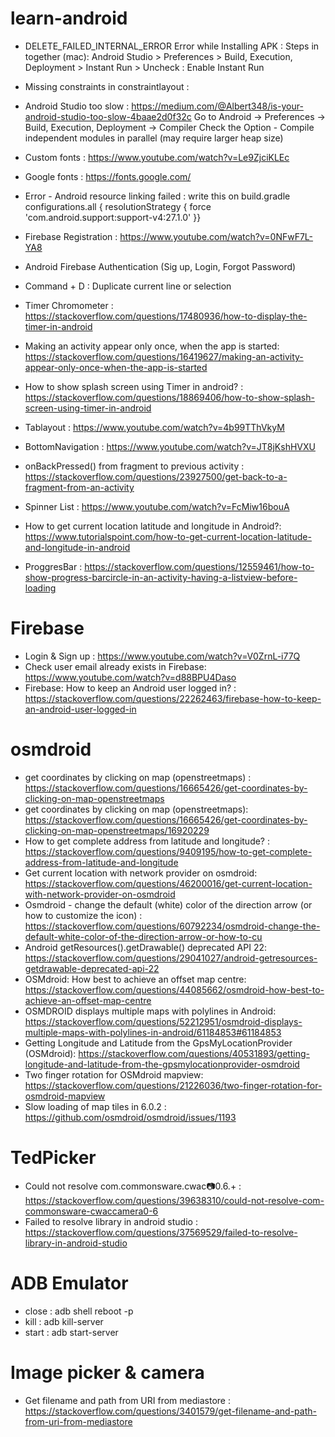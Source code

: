 # learn-android

- DELETE_FAILED_INTERNAL_ERROR Error while Installing APK : Steps in together (mac): Android Studio > Preferences > Build, Execution, Deployment > Instant Run > Uncheck : Enable Instant Run

- Missing constraints in constraintlayout :
  <TextView
          android:layout_width="wrap_content"
          android:layout_height="wrap_content"
          android:text="TextView"
          app:layout_constraintBottom_toBottomOf="parent"
          app:layout_constraintEnd_toEndOf="parent"
          app:layout_constraintStart_toStartOf="parent"
          app:layout_constraintTop_toTopOf="parent" />

- Android Studio too slow : https://medium.com/@Albert348/is-your-android-studio-too-slow-4baae2d0f32c
  Go to Android -> Preferences -> Build, Execution, Deployment -> Compiler
  Check the Option - Compile independent modules in parallel (may require larger heap size)

- Custom fonts : https://www.youtube.com/watch?v=Le9ZjciKLEc

- Google fonts : https://fonts.google.com/

- Error - Android resource linking failed : write this on build.gradle
  configurations.all {
  resolutionStrategy {
  force 'com.android.support:support-v4:27.1.0'
  }}

- Firebase Registration : https://www.youtube.com/watch?v=0NFwF7L-YA8

- Android Firebase Authentication (Sig up, Login, Forgot Password)

- Command + D : Duplicate current line or selection

- Timer Chromometer : https://stackoverflow.com/questions/17480936/how-to-display-the-timer-in-android
- Making an activity appear only once, when the app is started: https://stackoverflow.com/questions/16419627/making-an-activity-appear-only-once-when-the-app-is-started
- How to show splash screen using Timer in android? : https://stackoverflow.com/questions/18869406/how-to-show-splash-screen-using-timer-in-android 
- Tablayout : https://www.youtube.com/watch?v=4b99TThVkyM
- BottomNavigation : https://www.youtube.com/watch?v=JT8jKshHVXU
- onBackPressed() from fragment to previous activity : https://stackoverflow.com/questions/23927500/get-back-to-a-fragment-from-an-activity
- Spinner List : https://www.youtube.com/watch?v=FcMiw16bouA
- How to get current location latitude and longitude in Android?: https://www.tutorialspoint.com/how-to-get-current-location-latitude-and-longitude-in-android
- ProggresBar : https://stackoverflow.com/questions/12559461/how-to-show-progress-barcircle-in-an-activity-having-a-listview-before-loading


# Firebase 
- Login & Sign up : https://www.youtube.com/watch?v=V0ZrnL-i77Q
- Check user email already exists in Firebase:  https://www.youtube.com/watch?v=d88BPU4Daso
- Firebase: How to keep an Android user logged in?
 : https://stackoverflow.com/questions/22262463/firebase-how-to-keep-an-android-user-logged-in


# osmdroid
- get coordinates by clicking on map (openstreetmaps) : https://stackoverflow.com/questions/16665426/get-coordinates-by-clicking-on-map-openstreetmaps
- get coordinates by clicking on map (openstreetmaps): https://stackoverflow.com/questions/16665426/get-coordinates-by-clicking-on-map-openstreetmaps/16920229
- How to get complete address from latitude and longitude? : https://stackoverflow.com/questions/9409195/how-to-get-complete-address-from-latitude-and-longitude
- Get current location with network provider on osmdroid: https://stackoverflow.com/questions/46200016/get-current-location-with-network-provider-on-osmdroid 
- Osmdroid - change the default (white) color of the direction arrow (or how to customize the icon) : https://stackoverflow.com/questions/60792234/osmdroid-change-the-default-white-color-of-the-direction-arrow-or-how-to-cu
- Android getResources().getDrawable() deprecated API 22: https://stackoverflow.com/questions/29041027/android-getresources-getdrawable-deprecated-api-22
- OSMdroid: How best to achieve an offset map centre: https://stackoverflow.com/questions/44085662/osmdroid-how-best-to-achieve-an-offset-map-centre
- OSMDROID displays multiple maps with polylines in Android: https://stackoverflow.com/questions/52212951/osmdroid-displays-multiple-maps-with-polylines-in-android/61184853#61184853
- Getting Longitude and Latitude from the GpsMyLocationProvider (OSMdroid): https://stackoverflow.com/questions/40531893/getting-longitude-and-latitude-from-the-gpsmylocationprovider-osmdroid
- Two finger rotation for OSMdroid mapview: https://stackoverflow.com/questions/21226036/two-finger-rotation-for-osmdroid-mapview
- Slow loading of map tiles in 6.0.2 : https://github.com/osmdroid/osmdroid/issues/1193


# TedPicker
- Could not resolve com.commonsware.cwac:camera:0.6.+ : https://stackoverflow.com/questions/39638310/could-not-resolve-com-commonsware-cwaccamera0-6
- Failed to resolve library in android studio : https://stackoverflow.com/questions/37569529/failed-to-resolve-library-in-android-studio


# ADB Emulator
- close : adb shell reboot -p
- kill : adb kill-server
- start : adb start-server


# Image picker & camera
- Get filename and path from URI from mediastore
 : https://stackoverflow.com/questions/3401579/get-filename-and-path-from-uri-from-mediastore
